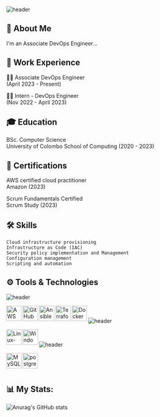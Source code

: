 ![header](https://capsule-render.vercel.app/api?type=venom&color=gradient&height=200&section=header&text=Hello%20World&fontColor=363636&fontSize=60)

## 🚀 About Me
I'm an Associate DevOps Engineer...


## 📄 Work Experience
👩‍💻 Associate DevOps Engineer  
    (April 2023 - Present)

👩‍💻 Intern - DevOps Engineer  
    (Nov 2022 - April 2023)

## 🎓 Education
BSc. Computer Science   
University of Colombo School of Computing (2020 - 2023)

## 🚩 Certifications

AWS certified cloud practitioner   
 Amazon (2023)

Scrum Fundamentals Certified  
 Scrum Study (2023)


## 🛠 Skills

    Cloud infrastructure provisioning  
    Infrastructure as Code (IAC)
    Security policy implementation and Management  
    Configuration management
    Scripting and automation

## ⚙️ Tools & Technologies

![header](https://capsule-render.vercel.app/api?type=transparent&color=gradient&height=40&section=header&text=DevOps%20Tools&fontColor=363636&fontSize=20&&fontAlign=8)

<img src="https://cdn.jsdelivr.net/gh/devicons/devicon@latest/icons/amazonwebservices/amazonwebservices-original-wordmark.svg" width="40" height="40" margin-left="300" align="left" alt="AWS"/>

<img src="https://cdn.jsdelivr.net/gh/devicons/devicon@latest/icons/github/github-original.svg" width="40" height="40" align="left" alt="GitHub" />
                              
<img src="https://cdn.jsdelivr.net/gh/devicons/devicon@latest/icons/ansible/ansible-original.svg" width="40" height="40" align="left" alt="Ansible"/>

<img src="https://cdn.jsdelivr.net/gh/devicons/devicon@latest/icons/terraform/terraform-original-wordmark.svg" width="40" height="40" align="left" alt="Terraform"/>

<img src="https://cdn.jsdelivr.net/gh/devicons/devicon@latest/icons/docker/docker-original.svg" width="40" height="40" align="left" alt="Docker"/><br>

![header](https://capsule-render.vercel.app/api?type=transparent&color=gradient&height=40&section=header&text=Operating%20Systems&fontColor=363636&fontSize=20&&fontAlign=11)

<img src="https://cdn.jsdelivr.net/gh/devicons/devicon@latest/icons/linux/linux-original.svg" width="40" height="40" margin-left="300" align="left" alt="Linux-Ubuntu"/>

<img src="https://cdn.jsdelivr.net/gh/devicons/devicon@latest/icons/windows11/windows11-original.svg" width="40" height="40" align="left" alt="Windows" /><br>

![header](https://capsule-render.vercel.app/api?type=transparent&color=gradient&height=40&section=header&text=Databases&fontColor=363636&fontSize=20&&fontAlign=6)

<img src="https://cdn.jsdelivr.net/gh/devicons/devicon@latest/icons/mysql/mysql-original-wordmark.svg" width="40" height="40" margin-left="300" align="left" alt="MySQL"/>
 
<img src="https://cdn.jsdelivr.net/gh/devicons/devicon@latest/icons/postgresql/postgresql-original-wordmark.svg" width="40" height="40" align="left" alt="postgresql" /><br>
<br>
<br>
## 📊 My Stats:

<!--[![GitHub Streak](http://github-readme-streak-stats.herokuapp.com?user=Shan-Dilranga&theme=dark&background=000000)](https://git.io/streak-stats)  -->

![Anurag's GitHub stats](https://github-readme-stats.vercel.app/api?username=Shan-Dilranga&show_icons=true&theme=radical)



<!--![Heart Beat](https://user-images.githubusercontent.com/84151287/185879585-a0b2e30a-7ec7-45d3-8a68-567b9aeb9cd2.png)-->


<!--![HeartBeat](https://user-images.githubusercontent.com/84151287/185886536-0d0b358e-36c2-4a8a-bd47-6953e21f62b5.png)-->


